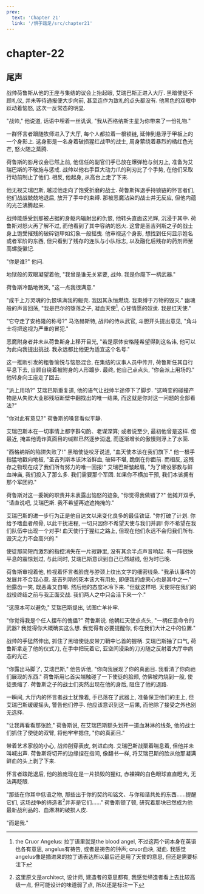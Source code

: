 ```yaml
---
prev:
  text: 'Chapter 21'
  link: '/惧于踏足/src/chapter21'
---
```


# chapter-22

## 尾声

战帅荷鲁斯从他的王座与集结的议会上抬起眼, 艾瑞巴斯正进入大厅. 黑暗使徒不顾礼仪, 并未等待通报便大步向前, 甚至连作为致礼的点头都没有. 他黑色的双眼中跃动着恼怒, 这次一反常态的明显.

"战帅," 他说道, 话语中埋着一丝讥讽, "我从西格纳斯主星为你带来了一份礼物."

一群怀言者跟随牧师进入了大厅, 每个人都拉着一根锁链, 延伸到悬浮于甲板上的一个身影上. 这身影是一名身着破损猩红战甲的战士, 周身萦绕着暴烈的橘红色光芒, 怒火随之蒸腾.

荷鲁斯的影月议会已然上前, 他信任的副官们手已放在爆弹枪与剑刃上, 准备为艾瑞巴斯的不敬施与惩戒. 战帅以他右手巨大动力爪的利刃比了个手势, 在他们采取行动前制止了他们. 相反, 他起身, 从高台上走了下来.

他无视艾瑞巴斯, 越过他走向了饱受折磨的战士. 荷鲁斯挥退手持锁链的怀言者们, 他们战战兢兢地退后, 放开了手中的束缚. 那被恶魔沾染的战士并无反应, 但他内蕴的光芒沸腾起来.

战帅能感受到那被占据的身躯内辐射出的仇恨, 他转头直面这光辉, 沉浸于其中. 荷鲁斯对怒火再了解不过, 而他看到了其中容纳的怒火. 这曾是圣吉列斯之子的战士身上饱受摧残的破碎铠甲如幻象一般摇曳. 他审视这个身影, 想找到任何显示姓名或者军阶的东西, 但只看到了残存的连队与小队标志, 以及融化后残存的药剂师至高螺旋徽记.

"你是谁?" 他问.

地狱般的双眼凝望着他, "我曾是谁无关紧要, 战帅. 我是你麾下一柄武器."

荷鲁斯冷酷地微笑, "这一点我很满意."

"成千上万灵魂的仇恨填满我的躯壳. 我因其永恒燃烧. 我束缚于万物的毁灭." 幽魂般的声音回荡, "我是巴尔的堕落之子, 凝血天使[^1-1], 心甘情愿的奴隶. 我是红天使."

"它夺走了安格隆的称号?" 马洛赫斯特, 战帅的侍从武官, 斗胆开头提出意见, "角斗士将把这视为严重的冒犯."

恶魔附身者并未从荷鲁斯身上移开目光, "若是原体安格隆希望得到这名讳, 他可以为此向我提出挑战. 我永远都比他更为适宜这个名号."

这一推断引发的粗鲁愉悦与恼怒混合, 在集结的议事人员中传开, 荷鲁斯任其自行平息下去, 自顾自绕着被附身的人形踱步. 最终, 他自己点点头, "你会派上用场的." 他转身向王座走了回去.

"派上用场?" 艾瑞巴斯重复道, 他的语气让战帅半途停下了脚步. "这畸变的碰撞产物是从失败大业那残垣断壁中翻找出的唯一结果, 而这就是你对这一问题的全部看法?"

"你对此有意见?" 荷鲁斯的嗓音看似平静.

艾瑞巴斯本在一切事情上都字斟句酌、老谋深算; 或者说至少, 最初他曾是这样. 但最近, 掩盖他诡诈真面目的缄默已然逐步消退, 而逐渐增长的傲慢则浮上了水面.

"西格纳斯的陷阱失败了!" 黑暗使徒咬牙说道, "血天使本该在我们旗下." 他一根手指猛地戳向地板, "圣吉列斯本该沐浴鲜血, 破碎不堪, 跪倒在你面前. 而相反, 这残存之物现在成了我们所有努力的唯一回报!" 艾瑞巴斯皱起眉, "为了建设邪教与鲜血神庙, 我们投入了那么多. 我们需要那个军团. 如果你不横加干预, 我们本该拥有那个军团的."

荷鲁斯对这一委婉的职责并未表露出恼怒的迹象, "你觉得我做错了?" 他摊开双手, "请直说吧, 艾瑞巴斯. 我不希望再遮遮掩掩的."

艾瑞巴斯的进一步行为正是他自达文以来变化良多的最佳铁证. "你打破了计划. 你给予嗜血者颅骨, 以此干扰进程, 一切只因你不希望天使与我们并肩! 你不希望在我们队伍中出现一个对手! 血天使行于猩红之路上, 但现在他们永远不会归我们所有. 毁灭之力不会高兴的."

使徒那简短而激烈的指控消失在一片寂静里, 没有其余半点声音响起. 有一阵很快平息的震惊划过, 与此同时, 艾瑞巴斯意识到自己已然越线, 但为时已晚.

荷鲁斯审视着他, 检视着怀言者脸庞与脖颈上纹出文字的细密线条. "我承认事件的发展并不合我心意. 圣吉列斯的死本该大有用处, 即便我的虚荣心也是其中之一." 他露齿一笑, 既恶毒又自嘲. 然后他的态度冰冷下来. "但就这样吧. 天使将在我们的战役终结之前与我正面交战. 我们两人之中只会活下来一个."

"这原本可以避免," 艾瑞巴斯提出, 试图亡羊补牢.

"你觉得我是个任人摆布的傀儡?" 荷鲁斯说. 他朝红天使点点头, "一柄任意命令的武器? 我觉得你大概确实这么想. 我觉得有必要提醒你, 你在我们大计之中的位置."

战帅的手猛然伸出, 抓住了黑暗使徒皮带刀鞘中匕首的握柄. 艾瑞巴斯抽了口气, 荷鲁斯拿走了他的仪式刀, 在手中把玩着它, 亚空间浸染的刀刃随之反射着大厅中病态的光芒.

"你露出马脚了, 艾瑞巴斯," 他告诉他, "你向我展现了你的真面目. 我看清了你向祂们展现的东西." 荷鲁斯用匕首尖端触碰了一下使徒的脸颊, 仿佛被灼烧到一般, 使徒畏缩了. 荷鲁斯之子的战士们突然出现在他的身后, 阻住了他的退路.

一瞬间, 大厅内的怀言者战士犹豫着, 手已落在了武器上, 准备保卫他们的主上, 但艾瑞巴斯缓缓摇头, 警告他们停手. 他应该意识到这一后果, 而他除了接受之外也别无选择.

"让我再看看那张脸," 荷鲁斯说, 在艾瑞巴斯额头划开一道血淋淋的线条, 他的战士们抓住了使徒的双臂, 将他牢牢摁住, "你的真面目."

带着艺术家般的小心, 战帅削穿表皮, 刺进血肉. 艾瑞巴斯战栗着喘息着, 但他并未叫喊出声. 荷鲁斯将切开的边缘捏在指间, 像翻书一样, 将艾瑞巴斯的脸从他那凝满鲜血的头上剥了下来.

怀言者踉跄退后, 他的脸庞现在是一片损毁的猩红, 赤裸裸的白色眼球直直瞪大, 无法再眨眼.

"那些在你耳中低语之物, 那些出于你的契约和铭文、与你和谐共处的东西……提醒它们, 这场战争的缔造者[^1-2]并非是它们……" 荷鲁斯顿了顿, 研究着那块已然成为他最新战利品的、血淋淋的破损人皮.

"而是我."

[^1-1]: the Cruor Angelus: 拉丁语里就是the blood angel, 不过这两个词本身在英语也各有意思, angelus有祷告, 或者是祷告的钟声; cruor血块, 凝血. 我感觉angelus像是插进来的拉丁语表达所以最后还是用了天使的意思, 但还是需要标注下

[^1-2]: 这里原文是architect, 设计师, 建造者的意思都有, 我感觉缔造者看上去比较高级一点, 但可能设计的味道弱了点, 所以还是标注一下
